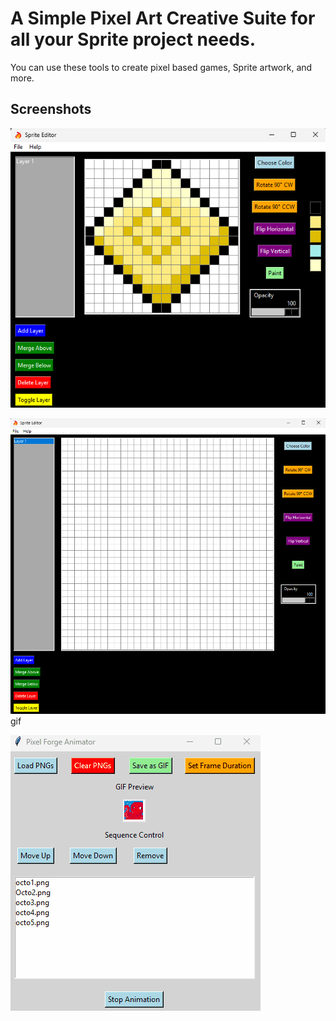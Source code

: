 
# A Simple Pixel Art Creative Suite for all your Sprite project needs. 

You can use these tools to create pixel based games, Sprite artwork, and more. 





## Screenshots

![App Screenshot](https://github.com/bluehatchet/PixelForgeCreativeSuite/blob/main/PixelForgeCreator16pxUI.png)

![App Screenshot](https://github.com/bluehatchet/PixelForgeCreativeSuite/blob/main/PixelForgeCreator32pxUI.png)gif

![App Screenshot](https://github.com/bluehatchet/PixelForgeCreativeSuite/blob/main/PixelForgeAnimator.gif)
